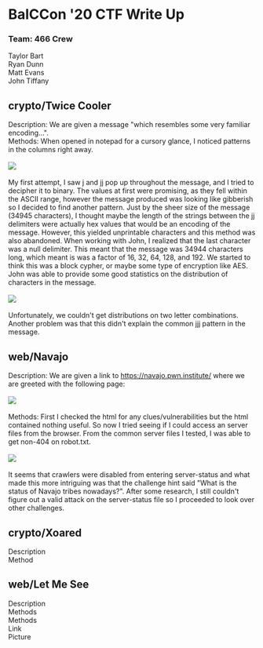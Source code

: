 # BalCCon '20 CTF Write Up
### Team: 466 Crew
Taylor Bart<br>
Ryan Dunn<br>
Matt Evans<br>
John Tiffany<br>

## crypto/Twice Cooler
Description: We are given a message "which resembles some very familiar encoding...".<br>
Methods: When opened in notepad for a cursory glance, I noticed patterns in the columns right away.<br><br>
![](https://github.com/tbart27/BalCCon_CTF/blob/master/crypto1.png)<br><br>
My first attempt, I saw j and jj pop up throughout the message, and I tried to decipher it to binary. The values at first were promising, as they fell within the ASCII range, however the message produced was looking like gibberish so I decided to find another pattern.
Just by the sheer size of the message (34945 characters), I thought maybe the length of the strings between the jj delimiters were actually hex values that would be an encoding of the message. However, this yielded unprintable characters and this method was also abandoned.
When working with John, I realized that the last character was a null delimiter. This meant that the message was 34944 characters long, which meant is was a factor of 16, 32, 64, 128, and 192. We started to think this was a block cypher, or maybe some type of encryption like AES.<br>
John was able to provide some good statistics on the distribution of characters in the message.<br><br>
![](https://github.com/tbart27/BalCCon_CTF/blob/master/crypto2.png)<br><br>
Unfortunately, we couldn't get distributions on two letter combinations. Another problem was that this didn't explain the common jjj pattern in the message.

## web/Navajo
Description: We are given a link to https://navajo.pwn.institute/ where we are greeted with the following page:<br><br>
![](https://github.com/tbart27/BalCCon_CTF/blob/master/web1.png)<br><br>
Methods: First I checked the html for any clues/vulnerabilities but the html contained nothing useful. So now I tried seeing if I could access an server files from the browser. From the common server files I tested, I was able to get non-404 on robot.txt.<br><br>
![](https://github.com/tbart27/BalCCon_CTF/blob/master/web2.png)<br><br>
It seems that crawlers were disabled from entering server-status and what made this more intriguing was that the challenge hint said "What is the status of Navajo tribes nowadays?". After some research, I still couldn't figure out a valid attack on the server-status file so I proceeded to look over other challenges.

## crypto/Xoared
Description<br>
Method<br>

## web/Let Me See
Description<br>
Methods<br>
Methods<br>
Link<br>
Picture<br>
